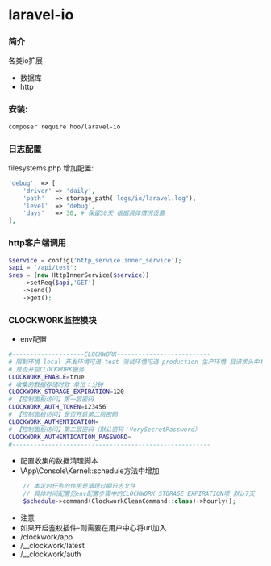 # laravel-io

### 简介
各类io扩展
- 数据库
- http

### 安装:
```bash
composer require hoo/laravel-io
```

### 日志配置
filesystems.php 增加配置:
```php
'debug'  => [
    'driver' => 'daily',
    'path'   => storage_path('logs/io/laravel.log'),
    'level'  => 'debug',
    'days'   => 30, # 保留30天 根据具体情况设置
],
```

### http客户端调用
```php
$service = config('http_service.inner_service');
$api = '/api/test';
$res = (new HttpInnerService($service))
    ->setReq($api,'GET')
    ->send()
    ->get();
```

### CLOCKWORK监控模块
- env配置
```bash
#--------------------CLOCKWORK--------------------------
# 限制环境 local 开发环境可进 test 测试环境可进 production 生产环境 且请求头中有灰度标识可进 其它环境不可进
# 是否开启CLOCKWORK服务
CLOCKWORK_ENABLE=true
# 收集的数据存储时效 单位：分钟
CLOCKWORK_STORAGE_EXPIRATION=120
# 【控制面板访问】第一层密码
CLOCKWORK_AUTH_TOKEN=123456
# 【控制面板访问】是否开启第二层密码
CLOCKWORK_AUTHENTICATION=
# 【控制面板访问】第二层密码（默认密码：VerySecretPassword）
CLOCKWORK_AUTHENTICATION_PASSWORD=
#-------------------------------------------------------
```
- 配置收集的数据清理脚本
- \App\Console\Kernel::schedule方法中增加
```php
    // 本定时任务的作用是清理过期日志文件
    // 具体时间配置见env配置步骤中的CLOCKWORK_STORAGE_EXPIRATION项 默认7天
    $schedule->command(ClockworkCleanCommand::class)->hourly();
```
- 注意
- 如果开启鉴权插件-则需要在用户中心将url加入
- /clockwork/app
- /__clockwork/latest
- /__clockwork/auth